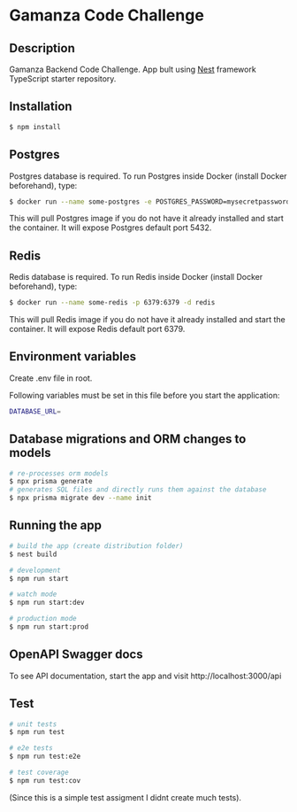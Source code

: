 # Gamanza Code Challenge

## Description

Gamanza Backend Code Challenge. App bult using [Nest](https://github.com/nestjs/nest) framework TypeScript starter
repository.

## Installation

```bash
$ npm install
```

## Postgres

Postgres database is required. To run Postgres inside Docker (install Docker beforehand), type:

```bash
$ docker run --name some-postgres -e POSTGRES_PASSWORD=mysecretpassword -p 5432:5432 -d postgres
```

This will pull Postgres image if you do not have it already installed and start the container. It will expose Postgres
default port 5432.

## Redis

Redis database is required. To run Redis inside Docker (install Docker beforehand), type:

```bash
$ docker run --name some-redis -p 6379:6379 -d redis
```

This will pull Redis image if you do not have it already installed and start the container. It will expose Redis default
port 6379.

## Environment variables

Create .env file in root.

Following variables must be set in this file before you start the application:

```bash
DATABASE_URL=
```

## Database migrations and ORM changes to models

```bash
# re-processes orm models
$ npx prisma generate
# generates SQL files and directly runs them against the database
$ npx prisma migrate dev --name init
```

## Running the app

```bash
# build the app (create distribution folder)
$ nest build

# development
$ npm run start

# watch mode
$ npm run start:dev

# production mode
$ npm run start:prod
```

## OpenAPI Swagger docs

To see API documentation, start the app and visit http://localhost:3000/api

## Test

```bash
# unit tests
$ npm run test

# e2e tests
$ npm run test:e2e

# test coverage
$ npm run test:cov
```

(Since this is a simple test assigment I didnt create much tests).
